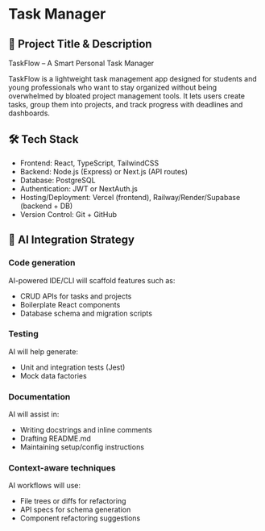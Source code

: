 # Task Manager

## 🔖 Project Title & Description
TaskFlow – A Smart Personal Task Manager

TaskFlow is a lightweight task management app designed for students and young professionals who want to stay organized without being overwhelmed by bloated project management tools. It lets users create tasks, group them into projects, and track progress with deadlines and dashboards.

## 🛠️ Tech Stack
- Frontend: React, TypeScript, TailwindCSS
- Backend: Node.js (Express) or Next.js (API routes)
- Database: PostgreSQL
- Authentication: JWT or NextAuth.js
- Hosting/Deployment: Vercel (frontend), Railway/Render/Supabase (backend + DB)
- Version Control: Git + GitHub

## 🧠 AI Integration Strategy
### Code generation
AI-powered IDE/CLI will scaffold features such as:
- CRUD APIs for tasks and projects
- Boilerplate React components
- Database schema and migration scripts

### Testing
AI will help generate:
- Unit and integration tests (Jest)
- Mock data factories

### Documentation
AI will assist in:
- Writing docstrings and inline comments
- Drafting README.md
- Maintaining setup/config instructions

### Context-aware techniques
AI workflows will use:
- File trees or diffs for refactoring
- API specs for schema generation
- Component refactoring suggestions
